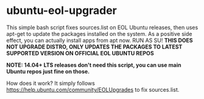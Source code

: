 # ubuntu-eol-upgrader
This simple bash script fixes sources.list on EOL Ubuntu releases, then uses apt-get to update the packages installed on the system. As a positive side effect, you can actually install apps from apt now. RUN AS SU! **THIS DOES NOT UPGRADE DISTRO, ONLY UPDATES THE PACKAGES TO LATEST SUPPORTED VERSION ON OFFICIAL EOL UBUNTU REPOS**

**NOTE: 14.04+ LTS releases don't need this script, you can use main Ubuntu repos just fine on those.**

How does it work? It simply follows https://help.ubuntu.com/community/EOLUpgrades to fix sources.list.
